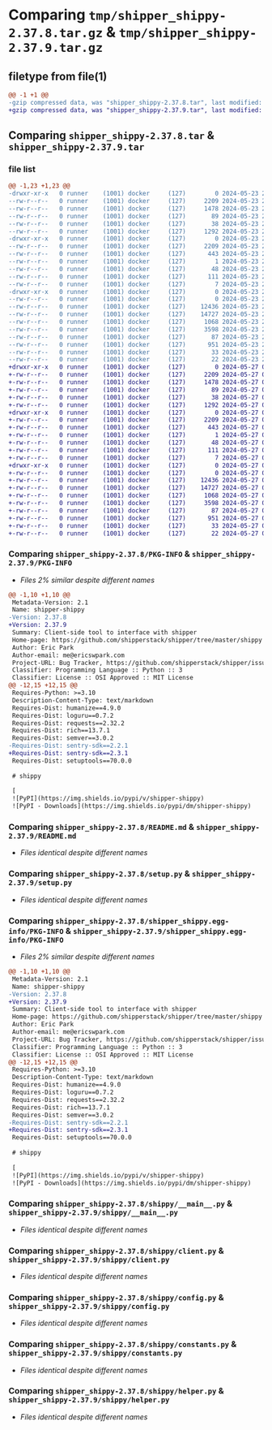 # Comparing `tmp/shipper_shippy-2.37.8.tar.gz` & `tmp/shipper_shippy-2.37.9.tar.gz`

## filetype from file(1)

```diff
@@ -1 +1 @@
-gzip compressed data, was "shipper_shippy-2.37.8.tar", last modified: Thu May 23 23:44:20 2024, max compression
+gzip compressed data, was "shipper_shippy-2.37.9.tar", last modified: Mon May 27 06:02:17 2024, max compression
```

## Comparing `shipper_shippy-2.37.8.tar` & `shipper_shippy-2.37.9.tar`

### file list

```diff
@@ -1,23 +1,23 @@
-drwxr-xr-x   0 runner    (1001) docker     (127)        0 2024-05-23 23:44:20.819246 shipper_shippy-2.37.8/
--rw-r--r--   0 runner    (1001) docker     (127)     2209 2024-05-23 23:44:20.819246 shipper_shippy-2.37.8/PKG-INFO
--rw-r--r--   0 runner    (1001) docker     (127)     1478 2024-05-23 23:44:12.000000 shipper_shippy-2.37.8/README.md
--rw-r--r--   0 runner    (1001) docker     (127)       89 2024-05-23 23:44:12.000000 shipper_shippy-2.37.8/pyproject.toml
--rw-r--r--   0 runner    (1001) docker     (127)       38 2024-05-23 23:44:20.819246 shipper_shippy-2.37.8/setup.cfg
--rw-r--r--   0 runner    (1001) docker     (127)     1292 2024-05-23 23:44:12.000000 shipper_shippy-2.37.8/setup.py
-drwxr-xr-x   0 runner    (1001) docker     (127)        0 2024-05-23 23:44:20.819246 shipper_shippy-2.37.8/shipper_shippy.egg-info/
--rw-r--r--   0 runner    (1001) docker     (127)     2209 2024-05-23 23:44:20.000000 shipper_shippy-2.37.8/shipper_shippy.egg-info/PKG-INFO
--rw-r--r--   0 runner    (1001) docker     (127)      443 2024-05-23 23:44:20.000000 shipper_shippy-2.37.8/shipper_shippy.egg-info/SOURCES.txt
--rw-r--r--   0 runner    (1001) docker     (127)        1 2024-05-23 23:44:20.000000 shipper_shippy-2.37.8/shipper_shippy.egg-info/dependency_links.txt
--rw-r--r--   0 runner    (1001) docker     (127)       48 2024-05-23 23:44:20.000000 shipper_shippy-2.37.8/shipper_shippy.egg-info/entry_points.txt
--rw-r--r--   0 runner    (1001) docker     (127)      111 2024-05-23 23:44:20.000000 shipper_shippy-2.37.8/shipper_shippy.egg-info/requires.txt
--rw-r--r--   0 runner    (1001) docker     (127)        7 2024-05-23 23:44:20.000000 shipper_shippy-2.37.8/shipper_shippy.egg-info/top_level.txt
-drwxr-xr-x   0 runner    (1001) docker     (127)        0 2024-05-23 23:44:20.819246 shipper_shippy-2.37.8/shippy/
--rw-r--r--   0 runner    (1001) docker     (127)        0 2024-05-23 23:44:12.000000 shipper_shippy-2.37.8/shippy/__init__.py
--rw-r--r--   0 runner    (1001) docker     (127)    12436 2024-05-23 23:44:12.000000 shipper_shippy-2.37.8/shippy/__main__.py
--rw-r--r--   0 runner    (1001) docker     (127)    14727 2024-05-23 23:44:12.000000 shipper_shippy-2.37.8/shippy/client.py
--rw-r--r--   0 runner    (1001) docker     (127)     1068 2024-05-23 23:44:12.000000 shipper_shippy-2.37.8/shippy/config.py
--rw-r--r--   0 runner    (1001) docker     (127)     3598 2024-05-23 23:44:12.000000 shipper_shippy-2.37.8/shippy/constants.py
--rw-r--r--   0 runner    (1001) docker     (127)       87 2024-05-23 23:44:12.000000 shipper_shippy-2.37.8/shippy/exceptions.py
--rw-r--r--   0 runner    (1001) docker     (127)      951 2024-05-23 23:44:12.000000 shipper_shippy-2.37.8/shippy/helper.py
--rw-r--r--   0 runner    (1001) docker     (127)       33 2024-05-23 23:44:12.000000 shipper_shippy-2.37.8/shippy/server_compat_version.py
--rw-r--r--   0 runner    (1001) docker     (127)       22 2024-05-23 23:44:12.000000 shipper_shippy-2.37.8/shippy/version.py
+drwxr-xr-x   0 runner    (1001) docker     (127)        0 2024-05-27 06:02:17.279873 shipper_shippy-2.37.9/
+-rw-r--r--   0 runner    (1001) docker     (127)     2209 2024-05-27 06:02:17.279873 shipper_shippy-2.37.9/PKG-INFO
+-rw-r--r--   0 runner    (1001) docker     (127)     1478 2024-05-27 06:02:09.000000 shipper_shippy-2.37.9/README.md
+-rw-r--r--   0 runner    (1001) docker     (127)       89 2024-05-27 06:02:09.000000 shipper_shippy-2.37.9/pyproject.toml
+-rw-r--r--   0 runner    (1001) docker     (127)       38 2024-05-27 06:02:17.279873 shipper_shippy-2.37.9/setup.cfg
+-rw-r--r--   0 runner    (1001) docker     (127)     1292 2024-05-27 06:02:09.000000 shipper_shippy-2.37.9/setup.py
+drwxr-xr-x   0 runner    (1001) docker     (127)        0 2024-05-27 06:02:17.279873 shipper_shippy-2.37.9/shipper_shippy.egg-info/
+-rw-r--r--   0 runner    (1001) docker     (127)     2209 2024-05-27 06:02:17.000000 shipper_shippy-2.37.9/shipper_shippy.egg-info/PKG-INFO
+-rw-r--r--   0 runner    (1001) docker     (127)      443 2024-05-27 06:02:17.000000 shipper_shippy-2.37.9/shipper_shippy.egg-info/SOURCES.txt
+-rw-r--r--   0 runner    (1001) docker     (127)        1 2024-05-27 06:02:17.000000 shipper_shippy-2.37.9/shipper_shippy.egg-info/dependency_links.txt
+-rw-r--r--   0 runner    (1001) docker     (127)       48 2024-05-27 06:02:17.000000 shipper_shippy-2.37.9/shipper_shippy.egg-info/entry_points.txt
+-rw-r--r--   0 runner    (1001) docker     (127)      111 2024-05-27 06:02:17.000000 shipper_shippy-2.37.9/shipper_shippy.egg-info/requires.txt
+-rw-r--r--   0 runner    (1001) docker     (127)        7 2024-05-27 06:02:17.000000 shipper_shippy-2.37.9/shipper_shippy.egg-info/top_level.txt
+drwxr-xr-x   0 runner    (1001) docker     (127)        0 2024-05-27 06:02:17.279873 shipper_shippy-2.37.9/shippy/
+-rw-r--r--   0 runner    (1001) docker     (127)        0 2024-05-27 06:02:09.000000 shipper_shippy-2.37.9/shippy/__init__.py
+-rw-r--r--   0 runner    (1001) docker     (127)    12436 2024-05-27 06:02:09.000000 shipper_shippy-2.37.9/shippy/__main__.py
+-rw-r--r--   0 runner    (1001) docker     (127)    14727 2024-05-27 06:02:09.000000 shipper_shippy-2.37.9/shippy/client.py
+-rw-r--r--   0 runner    (1001) docker     (127)     1068 2024-05-27 06:02:09.000000 shipper_shippy-2.37.9/shippy/config.py
+-rw-r--r--   0 runner    (1001) docker     (127)     3598 2024-05-27 06:02:09.000000 shipper_shippy-2.37.9/shippy/constants.py
+-rw-r--r--   0 runner    (1001) docker     (127)       87 2024-05-27 06:02:09.000000 shipper_shippy-2.37.9/shippy/exceptions.py
+-rw-r--r--   0 runner    (1001) docker     (127)      951 2024-05-27 06:02:09.000000 shipper_shippy-2.37.9/shippy/helper.py
+-rw-r--r--   0 runner    (1001) docker     (127)       33 2024-05-27 06:02:09.000000 shipper_shippy-2.37.9/shippy/server_compat_version.py
+-rw-r--r--   0 runner    (1001) docker     (127)       22 2024-05-27 06:02:09.000000 shipper_shippy-2.37.9/shippy/version.py
```

### Comparing `shipper_shippy-2.37.8/PKG-INFO` & `shipper_shippy-2.37.9/PKG-INFO`

 * *Files 2% similar despite different names*

```diff
@@ -1,10 +1,10 @@
 Metadata-Version: 2.1
 Name: shipper-shippy
-Version: 2.37.8
+Version: 2.37.9
 Summary: Client-side tool to interface with shipper
 Home-page: https://github.com/shipperstack/shipper/tree/master/shippy
 Author: Eric Park
 Author-email: me@ericswpark.com
 Project-URL: Bug Tracker, https://github.com/shipperstack/shipper/issues
 Classifier: Programming Language :: Python :: 3
 Classifier: License :: OSI Approved :: MIT License
@@ -12,15 +12,15 @@
 Requires-Python: >=3.10
 Description-Content-Type: text/markdown
 Requires-Dist: humanize==4.9.0
 Requires-Dist: loguru==0.7.2
 Requires-Dist: requests==2.32.2
 Requires-Dist: rich==13.7.1
 Requires-Dist: semver==3.0.2
-Requires-Dist: sentry-sdk==2.2.1
+Requires-Dist: sentry-sdk==2.3.1
 Requires-Dist: setuptools==70.0.0
 
 # shippy
 
 [
 ![PyPI](https://img.shields.io/pypi/v/shipper-shippy)
 ![PyPI - Downloads](https://img.shields.io/pypi/dm/shipper-shippy)
```

### Comparing `shipper_shippy-2.37.8/README.md` & `shipper_shippy-2.37.9/README.md`

 * *Files identical despite different names*

### Comparing `shipper_shippy-2.37.8/setup.py` & `shipper_shippy-2.37.9/setup.py`

 * *Files identical despite different names*

### Comparing `shipper_shippy-2.37.8/shipper_shippy.egg-info/PKG-INFO` & `shipper_shippy-2.37.9/shipper_shippy.egg-info/PKG-INFO`

 * *Files 2% similar despite different names*

```diff
@@ -1,10 +1,10 @@
 Metadata-Version: 2.1
 Name: shipper-shippy
-Version: 2.37.8
+Version: 2.37.9
 Summary: Client-side tool to interface with shipper
 Home-page: https://github.com/shipperstack/shipper/tree/master/shippy
 Author: Eric Park
 Author-email: me@ericswpark.com
 Project-URL: Bug Tracker, https://github.com/shipperstack/shipper/issues
 Classifier: Programming Language :: Python :: 3
 Classifier: License :: OSI Approved :: MIT License
@@ -12,15 +12,15 @@
 Requires-Python: >=3.10
 Description-Content-Type: text/markdown
 Requires-Dist: humanize==4.9.0
 Requires-Dist: loguru==0.7.2
 Requires-Dist: requests==2.32.2
 Requires-Dist: rich==13.7.1
 Requires-Dist: semver==3.0.2
-Requires-Dist: sentry-sdk==2.2.1
+Requires-Dist: sentry-sdk==2.3.1
 Requires-Dist: setuptools==70.0.0
 
 # shippy
 
 [
 ![PyPI](https://img.shields.io/pypi/v/shipper-shippy)
 ![PyPI - Downloads](https://img.shields.io/pypi/dm/shipper-shippy)
```

### Comparing `shipper_shippy-2.37.8/shippy/__main__.py` & `shipper_shippy-2.37.9/shippy/__main__.py`

 * *Files identical despite different names*

### Comparing `shipper_shippy-2.37.8/shippy/client.py` & `shipper_shippy-2.37.9/shippy/client.py`

 * *Files identical despite different names*

### Comparing `shipper_shippy-2.37.8/shippy/config.py` & `shipper_shippy-2.37.9/shippy/config.py`

 * *Files identical despite different names*

### Comparing `shipper_shippy-2.37.8/shippy/constants.py` & `shipper_shippy-2.37.9/shippy/constants.py`

 * *Files identical despite different names*

### Comparing `shipper_shippy-2.37.8/shippy/helper.py` & `shipper_shippy-2.37.9/shippy/helper.py`

 * *Files identical despite different names*

